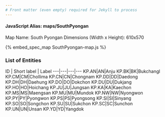 ```yaml
---
# Front matter (even empty) required for Jekyll to process
---
```


#### JavaScript Alias: maps/SouthPyongan 

Map Name: South Pyongan 
Dimensions (Width x Height): 610x570



{% embed_spec_map SouthPyongan-map.js %}

### List of Entities

ID | Short label | Label
---|---|---|---
KP.AN|AN|Anju
KP.BK|BK|Bukchangl
KP.CM|CM|Chollima
KP.CN|CN|Chongnam
KP.DD|DD|Daedong
KP.DH|DH|Daehung
KP.DO|DO|Dokchon
KP.DU|DU|Dukjang
KP.HO|HO|Hoichang
KP.JU|JU|Jungsan
KP.KA|KA|Kaechon
KP.MS|MS|Maengsan
KP.MU|MU|Mundok
KP.NW|NW|Nyongwon
KP.PY|PY|Pyongwon
KP.PS|PS|Pyongsong
KP.SI|SI|Sinyang
KP.SO|SO|Songchon
KP.SU|SU|Sukchon
KP.SC|SC|Sunchon
KP.UN|UN|Unsan
KP.YD|YD|Yangdok